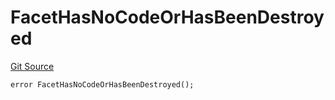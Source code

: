 # FacetHasNoCodeOrHasBeenDestroyed
[Git Source](https://github.com/thrackle-io/tron/blob/83f9171b0938eaf7bc30d655175a8e0d5f93feb4/src/client/token/handler/diamond/HandlerDiamond.sol)


```solidity
error FacetHasNoCodeOrHasBeenDestroyed();
```

